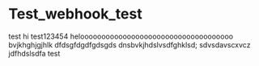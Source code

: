 # Test_webhook_test
test
hi
test123454
heloooooooooooooooooooooooooooooooooooo
bvjkhghjgjhlk
dfdsgfdgdfgdsgds
dnsbvkjhdslvsdfghklsd;
sdvsdavscxvcz
jdfhdslsdfa
test
